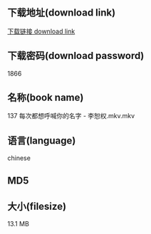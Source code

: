 ## 下载地址(download link)
[下载链接 download link](https://voluble-croquembouche-d321dc.netlify.app/?s=137+%E6%AF%8F%E6%AC%A1%E9%83%BD%E6%83%B3%E5%91%BC%E5%96%8A%E4%BD%A0%E7%9A%84%E5%90%8D%E5%AD%97+-+%E6%9D%8E%E6%81%95%E6%9D%83.mkv)

## 下载密码(download password)
1866

## 名称(book name)
137 每次都想呼喊你的名字 - 李恕权.mkv.mkv

## 语言(language)
chinese

## MD5


## 大小(filesize)
13.1 MB
